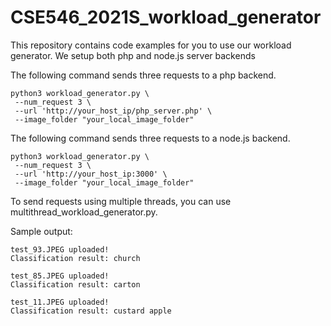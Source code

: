 # CSE546_2021S_workload_generator

This repository contains code examples for you to use our workload generator.
We setup both php and node.js server backends

The following command sends three requests to a php backend.
```
python3 workload_generator.py \
 --num_request 3 \
 --url 'http://your_host_ip/php_server.php' \
 --image_folder "your_local_image_folder"
```

The following command sends three requests to a node.js backend.
```
python3 workload_generator.py \
 --num_request 3 \
 --url 'http://your_host_ip:3000' \
 --image_folder "your_local_image_folder"
```

To send requests using multiple threads, you can use multithread_workload_generator.py. 

Sample output:
```
test_93.JPEG uploaded!
Classification result: church

test_85.JPEG uploaded!
Classification result: carton

test_11.JPEG uploaded!
Classification result: custard apple
```
